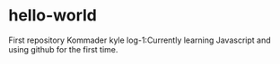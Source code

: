 # hello-world
First repository
Kommader kyle log-1:Currently learning Javascript and using github for the first time.

